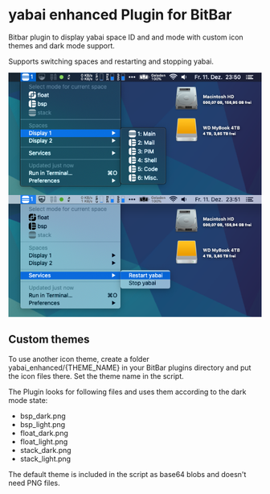 # yabai enhanced Plugin for BitBar

Bitbar plugin to display yabai space ID and and mode with custom icon themes and dark mode support.

Supports switching spaces and restarting and stopping yabai.

![Screenshot of yabai enhanced plugin for BitBar](https://github.com/chrisb86/bitbar_yabai_enhanced/raw/main/screenshot.png)

## Custom themes
To use another icon theme, create a folder yabai_enhanced/{THEME_NAME} in your BitBar plugins directory and put the icon files there. Set the theme name in the script.

The Plugin looks for following files and uses them according to the dark mode state:

- bsp_dark.png
- bsp_light.png
- float_dark.png
- float_light.png
- stack_dark.png
- stack_light.png

The default theme is included in the script as base64 blobs and doesn't need PNG files.

